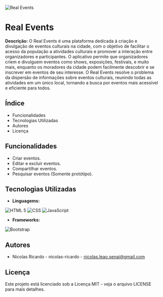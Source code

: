 ![Real Events](assets/favicon/RealDevSquad.ico)
# Real Events
**Descrição:**
O Real Events é uma plataforma dedicada à criação e divulgação de eventos culturais na cidade, com o objetivo de facilitar o acesso da população a atividades culturais e promover a interação entre organizadores e participantes. O aplicativo permite que organizadores criem e divulguem eventos como shows, exposições, festivais, e muito mais, enquanto os moradores da cidade podem facilmente descobrir e se inscrever em eventos de seu interesse.
O Real Events resolve o problema da dispersão de informações sobre eventos culturais, reunindo todas as atividades em um único local, tornando a busca por eventos mais acessível e eficiente para todos.
## Índice
- Funcionalidades
- Tecnologias Utilizadas
- Autores
- Licença
## Funcionalidades
 - Criar eventos.
 - Editar e excluir eventos.
 - Compartilhar eventos.
 - Pesquisar eventos (Somente protótipo).
## Tecnologias Utilizadas
- **Linguagems:**

![HTML 5](https://img.shields.io/badge/HTML5-E34F26?style=for-the-badge&logo=html5&logoColor=white)
![CSS](https://img.shields.io/badge/CSS3-1572B6?style=for-the-badge&logo=css3&logoColor=white)
![JavaScript](https://img.shields.io/badge/JavaScript-323330?style=for-the-badge&logo=javascript&logoColor=F7DF1E)

- **Frameworks:**

![Bootstrap](https://img.shields.io/badge/Bootstrap-563D7C?style=for-the-badge&logo=bootstrap&logoColor=white)


## Autores
- Nicolas Ricardo - nicolas-ricardo - nicolas.leao.senai@gmail.com
## Licença
Este projeto está licenciado sob a Licença MIT - veja o arquivo LICENSE para mais detalhes.


